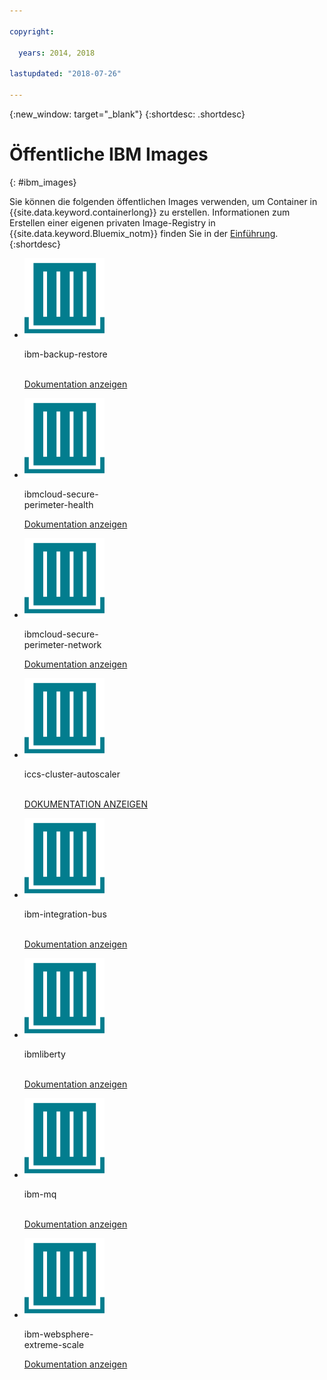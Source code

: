 ```yaml
---

copyright:

  years: 2014, 2018

lastupdated: "2018-07-26"

---
```


{:new_window: target="_blank"}
{:shortdesc: .shortdesc}

# Öffentliche IBM Images
{: #ibm_images}

Sie können die folgenden öffentlichen Images verwenden, um Container in {{site.data.keyword.containerlong}} zu erstellen. Informationen zum Erstellen einer eigenen privaten Image-Registry in {{site.data.keyword.Bluemix_notm}} finden Sie in der [Einführung](/docs/services/Registry/index.html).
{:shortdesc}


<ul class="runtimeIconList">
<li>
<p class="runtimeIcon"><img src="images/container-image_ibm.svg" alt="Weitere Informationen zum Image 'ibm-backup-restore' finden Sie in der Dokumentation."></p>
<p class="runtimeTitle">ibm-backup-restore<br /> <br /></p>
<p class="runtimeLink"><a format="html" href="/docs/services/RegistryImages/ibm-backup-restore/index.html" scope="peer" title="Weitere Informationen zum Image 'ibm-backup-restore' finden Sie in der Dokumentation.">Dokumentation anzeigen</a></p>
</li>
  
<li>
<p class="runtimeIcon"><img src="images/container-image_ibm.svg" alt="Mit dem Image 'ibmcloud-secure-perimeter-health' können Sie Scans und Berichte für zugänglich gemachte Pfade in IBM Cloud Infrastructure-Netzen erstellen."></p>
<p class="runtimeTitle">ibmcloud-secure-<br />perimeter-health</p>
<p class="runtimeLink"><a format="html"
href="/docs/services/RegistryImages/ibmcloud-secure-perimeter-health/index.html" scope="peer"
 title="Mit dem Image 'ibmcloud-secure-perimeter-health' können Sie Scans und Berichte für zugänglich gemachte Pfade in IBM Cloud Infrastructure-Netzen erstellen.">Dokumentation anzeigen</a></p>
</li>

<li>
<p class="runtimeIcon"><img src="images/container-image_ibm.svg" alt="Mit dem Image 'ibmcloud-secure-perimeter-network' können Sie die Vyatta-Konfiguration für ein Secure Perimeter Segment anwenden."></p>
<p class="runtimeTitle">ibmcloud-secure-<br />perimeter-network</p>
<p class="runtimeLink"><a format="html"
href="/docs/services/RegistryImages/ibmcloud-secure-perimeter-network/index.html" scope="peer"
 title="Mit dem Image 'ibmcloud-secure-perimeter-network' können Sie die Vyatta-Konfiguration für ein Secure Perimeter Segment anwenden.">Dokumentation anzeigen</a></p>
</li>

<li>
<p class="runtimeIcon"><img src="images/container-image_ibm.svg" alt="Sie können mit dem Image 'iccs-cluster-autoscaler' Ihre Kubernetes-Cluster basierend auf von Ihnen konfigurierten Richtlinien automatisch auf {{site.data.keyword.Bluemix_notm}} skalieren."></p>
<p class="runtimeTitle">iccs-cluster-autoscaler<br /> <br /></p>
<p class="runtimeLink"><a format="html"
href="/docs/services/RegistryImages/ibm-cluster-autoscaler/index.html" scope="peer"
 title="Sie können mit dem Image 'iccs-cluster-autoscaler' Ihre Kubernetes-Cluster basierend auf von Ihnen konfigurierten Richtlinien automatisch auf {{site.data.keyword.Bluemix_notm}} skalieren.">DOKUMENTATION ANZEIGEN</a></p>
</li>

<li>
<p class="runtimeIcon"><img src="images/container-image_ibm.svg" alt="Nachdem Sie eine Integrationslösung erstellt haben, können Sie mit dem Image 'ibm-integration-bus' einen einzelnen Container in {{site.data.keyword.Bluemix_notm}} erstellen. Anschließend können Sie Ihre Integrationslösung unter Verwendung der Webbenutzerschnittstelle oder eines Terminals in diesem Container bereitstellen."></p>
<p class="runtimeTitle">ibm-integration-bus<br /> <br /></p>
<p class="runtimeLink"><a format="html" href="/docs/services/RegistryImages/ibm-integration-bus/index.html" scope="peer" title="Nachdem Sie eine Integrationslösung erstellt haben, können Sie mit dem Image 'ibm-integration-bus' einen einzelnen Container in {{site.data.keyword.Bluemix_notm}} erstellen. Anschließend können Sie Ihre Integrationslösung unter Verwendung der Webbenutzerschnittstelle oder eines Terminals in diesem Container bereitstellen.">Dokumentation anzeigen</a></p>
</li>

<li>
<p class="runtimeIcon"><img src="images/container-image_ibm.svg" alt="Images vom Typ 'ibmliberty' können Sie als übergeordnete Images zum Erstellen eines eigenen Images und zum Bereitstellen eigener WAR-, EAR- oder OSGi-Apps auf der Basis von Java in einem IBM WebSphere Application Server Liberty-Container verwenden."></p>
<p class="runtimeTitle">ibmliberty<br /> <br /></p>
<p class="runtimeLink"><a format="html" href="/docs/services/RegistryImages/ibmliberty/index.html" scope="peer" title="Images vom Typ 'ibmliberty' können Sie als übergeordnete Images zum Erstellen eines eigenen Images und zum Bereitstellen eigener WAR-, EAR- oder OSGi-Apps auf der Basis von Java in einem IBM WebSphere Application Server Liberty-Container verwenden.">Dokumentation anzeigen</a></p>
</li>

<li>
<p class="runtimeIcon"><img src="images/container-image_ibm.svg" alt="Weitere Informationen zum Image 'ibm-mq' finden Sie in der Dokumentation."></p>
<p class="runtimeTitle">ibm-mq<br /> <br /></p>
<p class="runtimeLink"><a format="html" href="/docs/services/RegistryImages/ibm-mq/index.html" scope="peer" title="Weitere Informationen zum Image 'ibm-mq' finden Sie in der Dokumentation.">Dokumentation anzeigen</a></p>
</li>

<li>
<p class="runtimeIcon"><img src="images/container-image_ibm.svg" alt="Mithilfe der 'ibm-websphere-extreme-scale'-Images können Sie verteilte eXtreme Scale-Cache-Server automatisch installieren und von diesen Ihre Anwendungsfälle für verteiltes Caching wie einfaches Zwischenspeichern, Zwischenspeichern von Sitzungen und dynamisches Zwischenspeichern ausführen lassen, indem eine Verbindung von Ihren Liberty-{{site.data.keyword.cloud_notm}}-Clientanwendungen zu den Caching-Servern hergestellt wird."></p>
<p class="runtimeTitle">ibm-websphere-<br />extreme-scale</p>
<p class="runtimeLink"><a format="html" href="/docs/services/RegistryImages/ibm-websphere-extreme-scale/index.html" scope="peer" title="Mithilfe der 'ibm-websphere-extreme-scale'-Images können Sie verteilte eXtreme Scale-Cache-Server automatisch installieren und von diesen Ihre Anwendungsfälle für verteiltes Caching wie einfaches Zwischenspeichern, Zwischenspeichern von Sitzungen und dynamisches Zwischenspeichern ausführen lassen, indem eine Verbindung von Ihren Liberty-{{site.data.keyword.Bluemix_notm}}-Clientanwendungen zu den Caching-Servern hergestellt wird.">Dokumentation anzeigen</a></p>
</li></ul>
